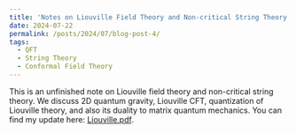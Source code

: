 ```yaml
---
title: 'Notes on Liouville Field Theory and Non-critical String Theory'
date: 2024-07-22
permalink: /posts/2024/07/blog-post-4/
tags:
  - QFT
  - String Theory
  - Conformal Field Theory
---
```


This is an unfinished note on Liouville field theory and non-critical string theory. We discuss 2D quantum gravity, Liouville CFT, quantization of Liouville theory, and also its duality to matrix quantum mechanics. You can find my update here: [Liouville.pdf](assets/Liouville.pdf). 
